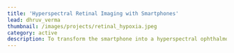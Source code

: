 ```yaml
---
title: 'Hyperspectral Retinal Imaging with Smartphones'
lead: dhruv_verma
thumbnail: /images/projects/retinal_hypoxia.jpeg
category: active
description: To transform the smartphone into a hyperspectral ophthalmoscope for screening cases of retinal hypoxia.
---
```

